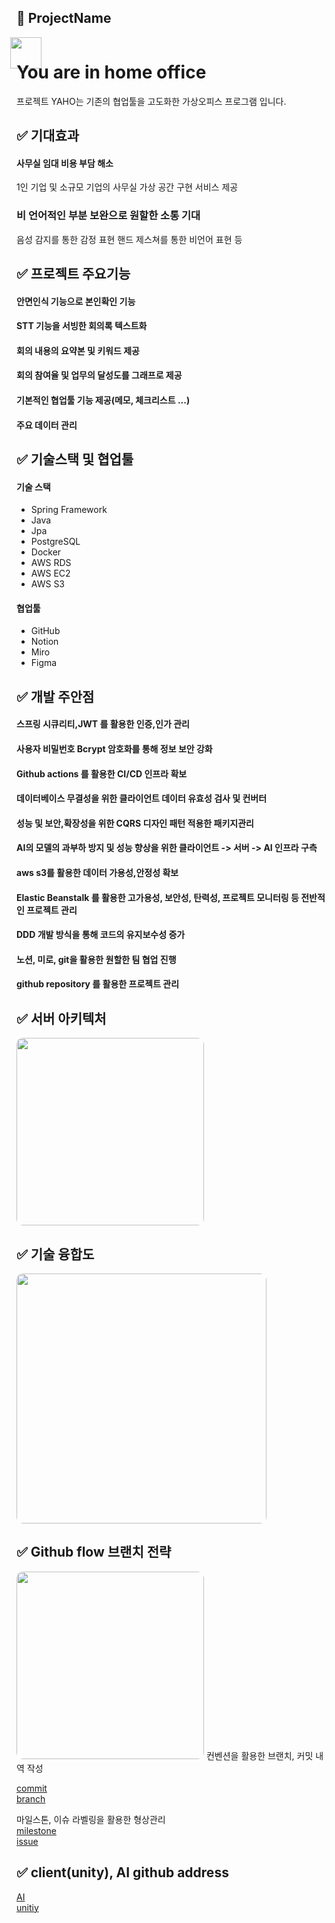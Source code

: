 ## 📂 ProjectName

<img style="display: block; height: 50px; margin-left:-10px;margin-bottom: -50px" src="https://user-images.githubusercontent.com/93060795/204709934-cb378e10-87dc-44f9-8722-464ac82b2a3d.png">

# You are in home office

프로젝트 YAHO는 기존의 협업툴을 고도화한 가상오피스 프로그램 입니다.


## ✅ 기대효과  
#### 사무실 임대 비용 부담 해소
1인 기업 및 소규모 기업의 사무실 가상 공간 구현 서비스 제공  
### 비 언어적인 부분 보완으로 원할한 소통 기대
음성 감지를 통한 감정 표현
핸드 제스쳐를 통한 비언어 표현 등

## ✅ 프로젝트 주요기능
#### 안면인식 기능으로 본인확인 기능  
#### STT 기능을 서빙한 회의록 텍스트화  
#### 회의 내용의 요약본 및 키워드 제공  
#### 회의 참여율 및 업무의 달성도를 그래프로 제공
#### 기본적인 협업툴 기능 제공(메모, 체크리스트 ...)
#### 주요 데이터 관리
## ✅ 기술스택 및 협업툴
#### 기술 스택
- Spring Framework
- Java
- Jpa
- PostgreSQL
- Docker
- AWS RDS
- AWS EC2
- AWS S3
#### 협업툴
- GitHub
- Notion
- Miro
- Figma 
## ✅ 개발 주안점
#### 스프링 시큐리티,JWT 를 활용한 인증,인가 관리
#### 사용자 비밀번호 Bcrypt 암호화를 통해 정보 보안 강화
#### Github actions 를 활용한 CI/CD 인프라 확보
#### 데이터베이스 무결성을 위한 클라이언트 데이터 유효성 검사 및 컨버터
#### 성능 및 보안,확장성을 위한 CQRS 디자인 패턴 적용한 패키지관리
#### AI의 모델의 과부하 방지 및 성능 향상을 위한 클라이언트 -> 서버 -> AI 인프라 구측
#### aws s3를 활용한 데이터 가용성,안정성 확보
#### Elastic Beanstalk 를 활용한 고가용성, 보안성, 탄력성, 프로젝트 모니터링 등 전반적인 프로젝트 관리
#### DDD  개발 방식을 통해 코드의 유지보수성 증가
#### 노션, 미로, git을 활용한 원할한 팀 협업 진행
#### github repository 를 활용한 프로젝트 관리
## ✅ 서버 아키텍처
<img style="border-radius: 10px" height="300px" src="https://user-images.githubusercontent.com/93060795/204715673-1950be0b-9400-4e25-ba41-be739370c7c0.png">

## ✅ 기술 융합도
<img style="border-radius: 10px" height="400px" src="https://user-images.githubusercontent.com/93060795/204715927-c92c6d6a-8be0-4f42-940d-fe775df0e1e5.png">

## ✅ Github flow 브랜치 전략
<img style="border-radius: 10px" height="300px" src="https://user-images.githubusercontent.com/93060795/204716543-2cfa19b7-2041-4fdc-915c-de75dd235638.png">
컨벤션을 활용한 브랜치, 커밋 내역 작성

[commit](https://github.com/NJWonE/yaho-server/wiki/git-commit-convention-rules)  
[branch](https://github.com/NJWonE/yaho-server/wiki/git-branch-convention-rules)   

마일스톤, 이슈 라벨링을 활용한 형상관리  
[milestone](https://github.com/NJWonE/yaho-server/milestones?state=closed)  
[issue](https://github.com/NJWonE/yaho-server/issues?q=is%3Aissue+is%3Aclosed)  

## ✅ client(unity), AI github address
[AI](https://github.com/kgy94329/YAHO)  
[unitiy](https://github.com/yelee12/YAHO)




